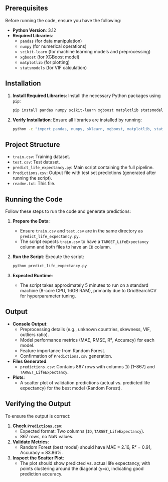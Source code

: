 ## Prerequisites
Before running the code, ensure you have the following:

- **Python Version**: 3.12
- **Required Libraries**:
  - `pandas` (for data manipulation)
  - `numpy` (for numerical operations)
  - `scikit-learn` (for machine learning models and preprocessing)
  - `xgboost` (for XGBoost model)
  - `matplotlib` (for plotting)
  - `statsmodels` (for VIF calculation)

## Installation
1. **Install Required Libraries**:
   Install the necessary Python packages using `pip`:
   ```bash
   pip install pandas numpy scikit-learn xgboost matplotlib statsmodels ydata-profiling
   ```

2. **Verify Installation**:
   Ensure all libraries are installed by running:
   ```bash
   python -c "import pandas, numpy, sklearn, xgboost, matplotlib, statsmodels, ydata-profiling; print('All libraries installed successfully!')"
   ```

## Project Structure
- `train.csv`: Training dataset.
- `test.csv`: Test dataset.
- `predict_life_expectancy.py`: Main script containing the full pipeline.
- `Predictions.csv`: Output file with test set predictions (generated after running the script).
- `readme.txt`: This file.

## Running the Code
Follow these steps to run the code and generate predictions:

1. **Prepare the Data**:
   - Ensure `train.csv` and `test.csv` are in the same directory as `predict_life_expectancy.py`.
   - The script expects `train.csv` to have a `TARGET_LifeExpectancy` column and both files to have an `ID` column.

2. **Run the Script**:
   Execute the script:
   ```bash
   python predict_life_expectancy.py
   ```

3. **Expected Runtime**:
   - The script takes approximately 5 minutes to run on a standard machine (8-core CPU, 16GB RAM), primarily due to GridSearchCV for hyperparameter tuning.

## Output
- **Console Output**:
  - Preprocessing details (e.g., unknown countries, skewness, VIF, outliers ratio).
  - Model performance metrics (MAE, RMSE, R², Accuracy) for each model.
  - Feature importance from Random Forest.
  - Confirmation of `Predictions.csv` generation.
- **Files Generated**:
  - `predictions.csv`: Contains 867 rows with columns `ID` (1–867) and `TARGET_LifeExpectancy`.
- **Plots**:
  - A scatter plot of validation predictions (actual vs. predicted life expectancy) for the best model (Random Forest).

## Verifying the Output
To ensure the output is correct:
1. **Check `Predictions.csv`**:
   - Expected format: Two columns (`ID`, `TARGET_LifeExpectancy`).
   - 867 rows, no NaN values.
2. **Validate Metrics**:
   - Random Forest (best model) should have MAE = 2.16, R² = 0.91, Accuracy = 83.86%.
3. **Inspect the Scatter Plot**:
   - The plot should show predicted vs. actual life expectancy, with points clustering around the diagonal (y=x), indicating good prediction accuracy.
